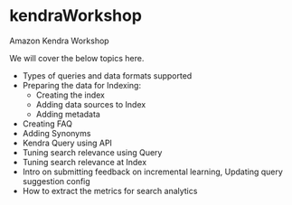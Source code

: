 # kendraWorkshop
Amazon Kendra Workshop

We will cover the below topics here. 

- Types of queries and data formats supported
- Preparing the data for Indexing:
    - Creating the index
    - Adding data sources to Index
    - Adding metadata
- Creating FAQ
- Adding Synonyms
- Kendra Query using API
- Tuning search relevance using Query 
- Tuning search relevance at Index
- Intro on submitting feedback on incremental learning, Updating query suggestion config
- How to extract the metrics for search analytics
